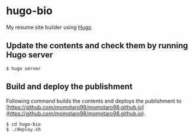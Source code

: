 # hugo-bio

My resume site builder using [Hugo](https://gohugo.io)

## Update the contents and check them by running Hugo server

```
$ hugo server
```

## Build and deploy the publishment

Following command builds the contents and deploys the publishment to [https://github.com/momotaro98/momotaro98.github.io](https://github.com/momotaro98/momotaro98.github.io).

```
$ cd hugo-bio
$ ./deploy.sh
```
